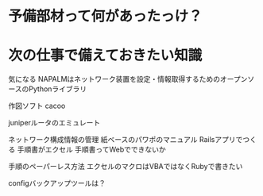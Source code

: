 
# 予備部材って何があったっけ？







# 次の仕事で備えておきたい知識

気になる
NAPALMはネットワーク装置を設定・情報取得するためのオープンソースのPythonライブラリ


作図ソフト
cacoo


juniperルータのエミュレート






ネットワーク構成情報の管理
紙ベースのパワポのマニュアル
Railsアプリでつくる
手順書がエクセル
手順書ってWebでできないか

手順のペーパーレス方法
エクセルのマクロはVBAではなくRubyで書きたい

configバックアップツールは？
